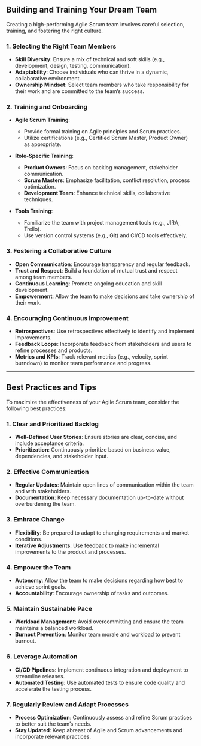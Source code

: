 ## Building and Training Your Dream Team

Creating a high-performing Agile Scrum team involves careful selection, training, and fostering the right culture.

### 1. Selecting the Right Team Members

- **Skill Diversity**: Ensure a mix of technical and soft skills (e.g., development, design, testing, communication).
- **Adaptability**: Choose individuals who can thrive in a dynamic, collaborative environment.
- **Ownership Mindset**: Select team members who take responsibility for their work and are committed to the team’s success.

### 2. Training and Onboarding

- **Agile Scrum Training**:
    - Provide formal training on Agile principles and Scrum practices.
    - Utilize certifications (e.g., Certified Scrum Master, Product Owner) as appropriate.

- **Role-Specific Training**:
    - **Product Owners**: Focus on backlog management, stakeholder communication.
    - **Scrum Masters**: Emphasize facilitation, conflict resolution, process optimization.
    - **Development Team**: Enhance technical skills, collaborative techniques.

- **Tools Training**:
    - Familiarize the team with project management tools (e.g., JIRA, Trello).
    - Use version control systems (e.g., Git) and CI/CD tools effectively.

### 3. Fostering a Collaborative Culture

- **Open Communication**: Encourage transparency and regular feedback.
- **Trust and Respect**: Build a foundation of mutual trust and respect among team members.
- **Continuous Learning**: Promote ongoing education and skill development.
- **Empowerment**: Allow the team to make decisions and take ownership of their work.

### 4. Encouraging Continuous Improvement

- **Retrospectives**: Use retrospectives effectively to identify and implement improvements.
- **Feedback Loops**: Incorporate feedback from stakeholders and users to refine processes and products.
- **Metrics and KPIs**: Track relevant metrics (e.g., velocity, sprint burndown) to monitor team performance and progress.

---

## Best Practices and Tips

To maximize the effectiveness of your Agile Scrum team, consider the following best practices:

### 1. Clear and Prioritized Backlog

- **Well-Defined User Stories**: Ensure stories are clear, concise, and include acceptance criteria.
- **Prioritization**: Continuously prioritize based on business value, dependencies, and stakeholder input.

### 2. Effective Communication

- **Regular Updates**: Maintain open lines of communication within the team and with stakeholders.
- **Documentation**: Keep necessary documentation up-to-date without overburdening the team.

### 3. Embrace Change

- **Flexibility**: Be prepared to adapt to changing requirements and market conditions.
- **Iterative Adjustments**: Use feedback to make incremental improvements to the product and processes.

### 4. Empower the Team

- **Autonomy**: Allow the team to make decisions regarding how best to achieve sprint goals.
- **Accountability**: Encourage ownership of tasks and outcomes.

### 5. Maintain Sustainable Pace

- **Workload Management**: Avoid overcommitting and ensure the team maintains a balanced workload.
- **Burnout Prevention**: Monitor team morale and workload to prevent burnout.

### 6. Leverage Automation

- **CI/CD Pipelines**: Implement continuous integration and deployment to streamline releases.
- **Automated Testing**: Use automated tests to ensure code quality and accelerate the testing process.

### 7. Regularly Review and Adapt Processes

- **Process Optimization**: Continuously assess and refine Scrum practices to better suit the team’s needs.
- **Stay Updated**: Keep abreast of Agile and Scrum advancements and incorporate relevant practices.